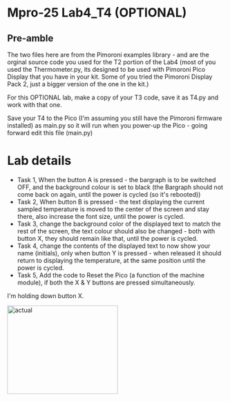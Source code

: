 # **Mpro-25 Lab4_T4 (OPTIONAL)**

## Pre-amble

The two files here are from the Pimoroni examples library - and are the orginal source code you used for the T2 portion of the Lab4 (most of you used the Thermometer.py, its designed to be used with Pimoroni Pico Display that you have in your kit. Some of you tried the Pimoroni Display Pack 2, just a bigger version of the one in the kit.)

For this OPTIONAL lab, make a copy of your T3 code, save it as T4.py and work with that one.

Save your T4 to the Pico (I'm assuming you still have the Pimoroni firmware installed) as main.py so it will run when you power-up the Pico - going forward edit this file (main.py)


# **Lab details**

- Task 1, When the button A is pressed - the bargraph is to be switched OFF, and the background colour is set to black (the Bargraph should not come back on again, until the power is cycled (so it's rebooted))
- Task 2, When button B is pressed - the text displaying the current sampled temperature is moved to the center of the screen and stay there, also increase the font size, until the power is cycled.
- Task 3, change the background color of the displayed text to match the rest of the screen, the text colour should also be changed - both with button X, they should remain like that, until the power is cycled.
- Task 4, change the contents of the displayed text to now show your name (initials), only when button Y is pressed - when released it should return to displaying the temperature, at the same position until the power is cycled.
- Task 5, Add the code to Reset the Pico (a function of the machine module), if both the X & Y buttons are pressed simultaneously.

I'm holding down button X.

<img width="256" height="205" alt="actual" src="https://github.com/user-attachments/assets/34be840b-9bac-4c91-b0d5-bd1de8d5e2fc" />





   

